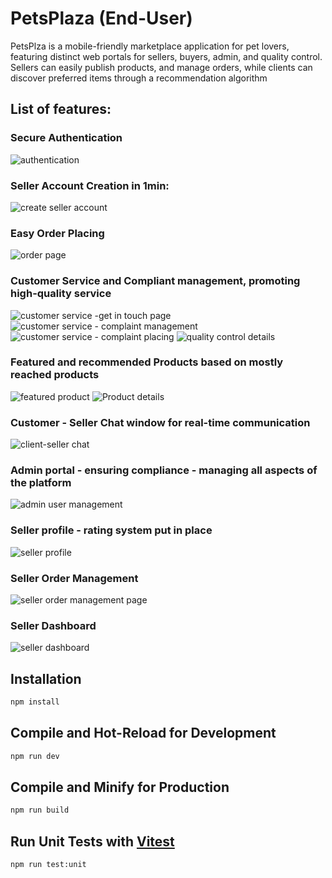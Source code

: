 # PetsPlaza (End-User)

PetsPlza is  a mobile-friendly marketplace application for pet lovers, featuring distinct web portals
for sellers, buyers, admin, and quality control. Sellers can easily publish products, and manage orders, while clients
can discover preferred items through a recommendation algorithm

## List of features:


### Secure Authentication
![[authentication](https://drive.google.com/file/d/1MscJ2wQ4uJvmeTMOJlZDhHdV9ASCxR51/view?usp=sharing)](https://drive.google.com/file/d/1MscJ2wQ4uJvmeTMOJlZDhHdV9ASCxR51/view?usp=sharing)

### Seller Account Creation in 1min:
![create seller account](https://drive.google.com/file/d/1vxRhxMeqBqzytZ7xYPjkXtCqlfnJLFyC/view?usp=sharing)

### Easy Order Placing 
![order page](https://drive.google.com/file/d/1XSwH_AnLr8MMqvDZuReB_TLtzAJ19xx7/view?usp=sharing)

### Customer Service and Compliant management, promoting high-quality service
![customer service -get in touch page](https://drive.google.com/file/d/1aoQ_PBnH5kzR5CiG_IaPzv5L36WU7Q4F/view?usp=sharing)
![customer service - complaint management](https://drive.google.com/file/d/1QXgB_4cpN5TM56YTySlIDMvt8PnpAcJv/view?usp=sharing)
![customer service - complaint placing](https://drive.google.com/file/d/1JPM8g4LqX4RzSXLEWjvecegjlDAOHRDr/view?usp=sharing)
![quality control details](https://drive.google.com/file/d/1D7swpblnpRxhQCQcxuECz-Ja_s1211R5/view?usp=sharing)

### Featured and recommended Products based on mostly reached products
![featured product](https://drive.google.com/file/d/11IpUVmQ_xJNhquFlLaqHjSKr-ryNUrnd/view?usp=sharing)
![Product details](https://drive.google.com/file/d/1W_9JWYK1yUGVAARxqmYjtrvKFzjSABy_/view?usp=sharing)

### Customer - Seller Chat window for real-time communication
![client-seller chat](https://drive.google.com/file/d/1cirVDAqFd27ZJ0vqbSdDSp8MWVcKkQur/view?usp=sharing)

### Admin portal - ensuring compliance - managing all aspects of the platform
![admin user management](https://drive.google.com/file/d/1JPiDMR6MUXn4VA1pqkwWZ8wgcTvqdLiX/view?usp=sharing)

### Seller profile - rating system put in place
![seller profile](https://drive.google.com/file/d/1bihlLuHQkLS7rQLIeafutxfm86HGfYTu/view?usp=sharing)

### Seller Order Management
![seller order management page](https://drive.google.com/file/d/1xLd3XRYG7WbNWJYKnR2itvOxArFl90bA/view?usp=sharing)

### Seller Dashboard
![seller dashboard](https://drive.google.com/file/d/1EwWBq8ANkf3Py4zq1dkA9BRDgazlCUud/view?usp=sharing)


## Installation 

```sh
npm install
```

## Compile and Hot-Reload for Development

```sh
npm run dev
```

## Compile and Minify for Production

```sh
npm run build
```

## Run Unit Tests with [Vitest](https://vitest.dev/)

```sh
npm run test:unit
```
